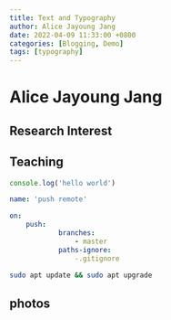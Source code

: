 ```yaml
---
title: Text and Typography
author: Alice Jayoung Jang
date: 2022-04-09 11:33:00 +0800
categories: [Blogging, Demo]
tags: [typography]
---
```




# Alice Jayoung Jang




## Research Interest


## Teaching


```javascript
console.log('hello world')
```


```yml
name: 'push remote'

on:
    push:
            branches:
                - master
            paths-ignore: 
                -.gitignore
```

```bash
sudo apt update && sudo apt upgrade
```


## photos

